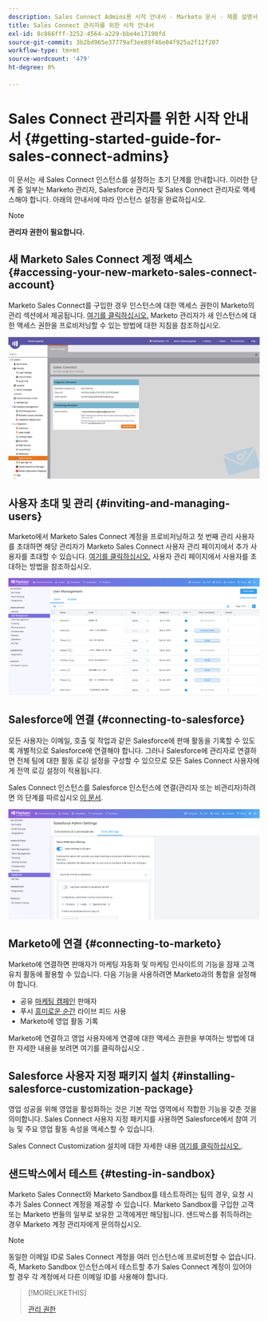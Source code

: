 ```yaml
---
description: Sales Connect Admins용 시작 안내서 - Marketo 문서 - 제품 설명서
title: Sales Connect 관리자를 위한 시작 안내서
exl-id: 8c866fff-3252-4564-a229-bbe4e17190fd
source-git-commit: 3b2bd965e37779af3ee89f46e04f925a2f12f207
workflow-type: tm+mt
source-wordcount: '479'
ht-degree: 0%

---
```


# Sales Connect 관리자를 위한 시작 안내서 {#getting-started-guide-for-sales-connect-admins}

이 문서는 새 Sales Connect 인스턴스를 설정하는 초기 단계를 안내합니다. 이러한 단계 중 일부는 Marketo 관리자, Salesforce 관리자 및 Sales Connect 관리자로 액세스해야 합니다. 아래의 안내서에 따라 인스턴스 설정을 완료하십시오.

>[!NOTE]
>
>**관리자 권한이 필요합니다.**

## 새 Marketo Sales Connect 계정 액세스 {#accessing-your-new-marketo-sales-connect-account}

Marketo Sales Connect를 구입한 경우 인스턴스에 대한 액세스 권한이 Marketo의 관리 섹션에서 제공됩니다. [여기를 클릭하십시오.](/help/marketo/product-docs/marketo-sales-connect/getting-started/accessing-your-new-sales-connect-instance.md) Marketo 관리자가 새 인스턴스에 대한 액세스 권한을 프로비저닝할 수 있는 방법에 대한 지침을 참조하십시오.

![](assets/getting-started-guide-for-sales-connect-admins-1.png)

## 사용자 초대 및 관리 {#inviting-and-managing-users}

Marketo에서 Marketo Sales Connect 계정을 프로비저닝하고 첫 번째 관리 사용자를 초대하면 해당 관리자가 Marketo Sales Connect 사용자 관리 페이지에서 추가 사용자를 초대할 수 있습니다. [여기를 클릭하십시오.](/help/marketo/product-docs/marketo-sales-connect/admin/invite-users.md) 사용자 관리 페이지에서 사용자를 초대하는 방법을 참조하십시오.

![](assets/getting-started-guide-for-sales-connect-admins-2.png)

## Salesforce에 연결 {#connecting-to-salesforce}

모든 사용자는 이메일, 호출 및 작업과 같은 Salesforce에 판매 활동을 기록할 수 있도록 개별적으로 Salesforce에 연결해야 합니다. 그러나 Salesforce에 관리자로 연결하면 전체 팀에 대한 활동 로깅 설정을 구성할 수 있으므로 모든 Sales Connect 사용자에게 전역 로깅 설정이 적용됩니다.

Sales Connect 인스턴스를 Salesforce 인스턴스에 연결(관리자 또는 비관리자)하려면 의 단계를 따르십시오 [이 문서](/help/marketo/product-docs/marketo-sales-connect/crm/salesforce-integration/connect-your-sales-connect-account-to-salesforce.md).

![](assets/getting-started-guide-for-sales-connect-admins-3.png)

## Marketo에 연결 {#connecting-to-marketo}

Marketo에 연결하면 판매자가 마케팅 자동화 및 마케팅 인사이트의 기능을 잠재 고객 유치 활동에 활용할 수 있습니다. 다음 기능을 사용하려면 Marketo과의 통합을 설정해야 합니다.

* 공유 [마케팅 캠페인](/help/marketo/product-docs/marketo-sales-connect/marketo/make-a-campaign-visible-to-sales-connect-users.md) 판매자
* 푸시 [흥미로운 순간](/help/marketo/product-docs/marketo-sales-connect/marketo/interesting-moments-in-sales-connect.md) 라이브 피드 사용
* Marketo에 영업 활동 기록

Marketo에 연결하고 영업 사용자에게 연결에 대한 액세스 권한을 부여하는 방법에 대한 자세한 내용을 보려면 여기를 클릭하십시오 .

## Salesforce 사용자 지정 패키지 설치 {#installing-salesforce-customization-package}

영업 성공을 위해 영업을 활성화하는 것은 기본 작업 영역에서 적합한 기능을 갖춘 것을 의미합니다. Sales Connect 사용자 지정 패키지를 사용하면 Salesforce에서 참여 기능 및 주요 영업 활동 속성을 액세스할 수 있습니다.

Sales Connect Customization 설치에 대한 자세한 내용 [여기를 클릭하십시오.](/help/marketo/product-docs/marketo-sales-connect/crm/salesforce-customization/sales-connect-customizations-for-crm.md).

## 샌드박스에서 테스트 {#testing-in-sandbox}

Marketo Sales Connect와 Marketo Sandbox를 테스트하려는 팀의 경우, 요청 시 추가 Sales Connect 계정을 제공할 수 있습니다. Marketo Sandbox를 구입한 고객 또는 Marketo 번들의 일부로 보유한 고객에게만 해당됩니다. 샌드박스를 취득하려는 경우 Marketo 계정 관리자에게 문의하십시오.

>[!NOTE]
>
>동일한 이메일 ID로 Sales Connect 계정을 여러 인스턴스에 프로비전할 수 없습니다. 즉, Marketo Sandbox 인스턴스에서 테스트할 추가 Sales Connect 계정이 있어야 할 경우 각 계정에서 다른 이메일 ID를 사용해야 합니다.

>[!MORELIKETHIS]
>
>[관리 권한](/help/marketo/product-docs/marketo-sales-connect/admin/user-access-details.md)
